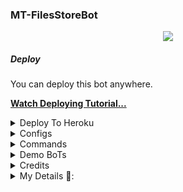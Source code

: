 ### MT-FilesStoreBot 

<p align="center">
     <a href="https://github.com/MoTechYT/MT-FilesStoreBot/fork">
    <img src="https://img.shields.io/github/fork/MoTechYT/MT-FilesStoreBot?label=Fork&style=social">

  </a>  
</p>

##### Deploy
You can deploy this bot anywhere.

**[Watch Deploying Tutorial...](https://youtu.be/RPs9vz_neXg)**

<details><summary>Deploy To Heroku</summary>
<p>
<br>
<a href="https://heroku.com/deploy?template=https://github.com/MoTechYT/MT-FilesStoreBot/tree/main">
  <img src="https://www.herokucdn.com/deploy/button.svg" alt="Deploy">
</a>
</p>
</details>

<details><summary>Configs</summary>
<p>
<pre>
👇👇👇👇👇
APP_ID & API_HASH :- [![MoTechYT](https://img.shields.io/badge/Click-Here-red?style=flat&logo=telegram)](https://telegram.dog/Mt_MyTelegramOrg_Bot)

BOT_OWNER :- [![MoTechYT](https://img.shields.io/badge/Click-Here-red?style=flat&logo=telegram)](https://telegram.dog/MissRose_bot)

BOT_TOKEN  :- [![MoTechYT](https://img.shields.io/badge/Click-Here-red?style=flat&logo=telegram)](https://telegram.dog/BotFather) 

BOT_USERNAME :- [![MoTechYT](https://img.shields.io/badge/Click-Here-red?style=flat&logo=telegram)](https://telegram.dog/BotFather) 

DATABASE_URI :- [![MoTechYT](https://img.shields.io/badge/Click-Here-red?style=flat&logo=mongodb)](https://www.mongodb.com/cloud/atlas/lp/try2-in?utm_source=google&utm_campaign=gs_apac_india_search_core_brand_atlas_mobile&utm_term=mongodb&utm_medium=cpc_paid_search&utm_ad=e&utm_ad_campaign_id=12564980858&gclid=CjwKCAjwx6WDBhBQEiwA_dP8rcft9hLV9WxyBV4c1VMZfdmMVi9mifPxBPVbZDnhGBbQhs8rwqXQ8xoC6U8QAvD_BwE)

DB_CHANNEL :- Channel id

LOG_CHANNEL :- Channel id

UPDATES_CHANNEL :- Channel id

[![MoTechYT](https://img.shields.io/badge/Click-Here-red?style=flat&logo=telegram)](https://telegram.dog/ChannelIDHEXbot)
</pre>
</p>
</details>

<details><summary>Commands</summary>
<p>
<pre>
start - start the bot
status - Show number of users in DB
broadcast - Broadcast replied message to DB Users
ban_user - [user_id] [ban_duration] [ban_reason] Ban Any User
unban_user - [user_id] Unban Any User
banned_users - Get All Banned Users
</pre>
</p>
</details>

<details><summary>Demo BoTs</summary>
<p>
<pre>
### Demo Bot:
MRK -YT :- <a href="https://t.me/MT_FilesStoreBot"><img src="https://img.shields.io/badge/Demo-Telegram%20Bot-blue.svg?logo=telegram"></a>
AbirHasan2005 :- <a href="https://t.me/SuperFilesStoreBot"><img src="https://img.shields.io/badge/Demo-Telegram%20Bot-blue.svg?logo=telegram"></a>
</pre>
</p>
</details>

<details><summary>Credits</summary>
<p>
<pre>
<p align="middle">
<img src="https://telegra.ph/file/f7c7fd505558d9540113b.jpg" width="100" height="100"><br>
<img src="https://badgen.net/badge/Name/AbirHasan2005/FF33FF?icon=awesome&labelColor=0080FF"></a>
<img src="https://badgen.net/badge/Skills/Python Etc.../purple?icon=terminal&labelColor=red"></a>
<a href="https://telegram.dog/AbirHasan2005"><img src="https://img.shields.io/badge/Telegram-Link-blue.svg?logo=telegram"></a>
<a href="https://github.com/AbirHasan2005"><img src="https://badgen.net/badge/Follow%20on%20/Github/80FF00?icon=github&labelColor=black"></a>
<a href="https://youtube.com/channel/UCmGBpXoM-OEm-FacOccVKgQ"><img src="https://img.shields.io/badge/Yᴏᴜᴛᴜʙᴇ-Cʜᴀɴɴᴇʟ-FF3333.svg?logo=youtube&logoColor=FF3333"></a>
<p align="left">
</p> 
                                                                                                             
[![Open Source? Yes!](https://badgen.net/badge/Open%20Source%20%3F/Yes/yellow?icon=github)](https://github.com/AbirHasan2005/PyroFilesStoreBot)
[![Ask Me Anything !](https://img.shields.io/badge/🤔%20Ask%20Me-Anything-1abc9c.svg)](https://telegram.dog/AbirHasan2005)
[![Report Bugs!](https://badgen.net/badge/🐞%20Report%20/Bugs/red)](https://telegram.dog/AbirHasan2005)
[![Join Channel !](https://badgen.net/badge/🔊%20Join%20/Channel/Black)](https://telegram.dog/AbirHasan2005)

### Skills 
* **Language:** [Python3](https://www.python.org)
* **Library:** [Pyrogram](https://docs.pyrogram.org)

### Follow on:
<p align="left">
<a href="https://github.com/AbirHasan2005"><img src="https://img.shields.io/badge/GitHub-Follow%20on%20GitHub-inactive.svg?logo=github"></a>
</p>
<p align="left">
<a href="https://twitter.com/AbirHasan2005"><img src="https://img.shields.io/badge/Twitter-Follow%20on%20Twitter-informational.svg?logo=twitter"></a>
</p>
<p align="left">
<a href="https://facebook.com/AbirHasan2005"><img src="https://img.shields.io/badge/Facebook-Follow%20on%20Facebook-blue.svg?logo=facebook"></a>
</p>
<p align="left">
<a href="https://instagram.com/AbirHasan2005"><img src="https://img.shields.io/badge/Instagram-Follow%20on%20Instagram-important.svg?logo=instagram"></a>
</p>
</pre>
</p>
</details>

<details><summary>My Details 👤:</summary>
<p>
<pre>
<p align="middle">
<img src="https://telegra.ph/file/9e831d15da94deb56ef4c.jpg" width="100" height="100"><br>
<img src="https://badgen.net/badge/Name/Mrk YT/FF33FF?icon=awesome&labelColor=0080FF"></a>
<img src="https://badgen.net/badge/Skills/😞/purple?icon=terminal&labelColor=red"></a>
<a href="https://telegram.dog/MRK_yt"><img src="https://img.shields.io/badge/Telegram-Link-blue.svg?logo=telegram"></a>
<a href="https://github.com/MRK-YT"><img src="https://badgen.net/badge/Follow%20on%20/Github/80FF00?icon=github&labelColor=black"></a>
<a href="https://youtube.com/channel/UCmGBpXoM-OEm-FacOccVKgQ"><img src="https://img.shields.io/badge/YouTube-Channel-FF3333.svg?logo=youtube&logoColor=FF3333"></a>
<a href="https://Instagram.com/mrk_yt_"><img src="https://badgen.net/badge/Follow%20on%20/Instagram/80FF00?icon=Instagram&labelColor=black"></a>
<p align="left">
</p>                                                           
                                                    
[![Open Source? Yes!](https://badgen.net/badge/Oᴘᴇɴ%20Sᴏᴜʀᴄᴇ%20%3F/Yᴇs/yellow?icon=github)](https://github.com/MRK-YT/Pro-Auto-Filter-Bot-V2)
[![Ask Me Anything !](https://img.shields.io/badge/🤔%20Ask%20Me-Anything-1abc9c.svg)](https://telegram.dog/Mrk_Yt)
[![Report Bugs!](https://badgen.net/badge/🐞%20Report%20/Bugs/red)](https://telegram.dog/mrk_yt)
[![Join Channel !](https://badgen.net/badge/🔊%20Join%20/Channel/Black)](https://telegram.dog/mo_Tech_yt)

Join Our [Telegram Group](https://www.telegram.dog/Mo_Tech_Group) For Support/Assistance And Our [Channel](https://www.telegram.dog/Mo_Tech_YT) For Updates.   
   
Report Bugs, Give Feature Requests There..   
Do Fork And Star The Repository If You Liked It.
</pre>
</p>
</deCredits>
